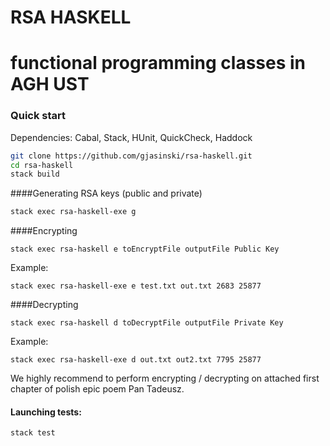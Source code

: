 # RSA HASKELL
# functional programming classes in AGH UST


### Quick start
Dependencies: Cabal, Stack, HUnit, QuickCheck, Haddock

```bash
git clone https://github.com/gjasinski/rsa-haskell.git
cd rsa-haskell
stack build
```

####Generating RSA keys (public and private)
```bash
stack exec rsa-haskell-exe g
```
####Encrypting 
```
stack exec rsa-haskell e toEncryptFile outputFile Public Key
```

Example:
```
stack exec rsa-haskell-exe e test.txt out.txt 2683 25877
```

####Decrypting 
```
stack exec rsa-haskell d toDecryptFile outputFile Private Key
```

Example:
```
stack exec rsa-haskell-exe d out.txt out2.txt 7795 25877
```

We highly recommend to perform encrypting / decrypting on attached first chapter of polish epic poem Pan Tadeusz.


#### Launching tests:
```bash
stack test
```
